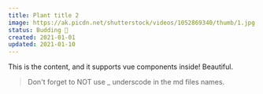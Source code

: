 ```yaml
---
title: Plant title 2
image: https://ak.picdn.net/shutterstock/videos/1052869340/thumb/1.jpg
status: Budding 🌿
created: 2021-01-01
updated: 2021-01-10
---
```


This is the content, and it supports vue components inside! Beautiful.

> Don't forget to NOT use _ underscode in the md files names.
